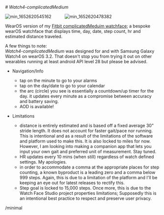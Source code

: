 _# Watch4-complicatedMedium_

![min_1652620545162](https://user-images.githubusercontent.com/72049430/168925882-3136d63e-d52e-48c9-8408-b1d733ec13e6.png) &nbsp; &nbsp; &nbsp; &nbsp; &nbsp; ![min_1652620478382](https://user-images.githubusercontent.com/72049430/168925879-adf0582b-3fde-4d6e-9e33-f88e51f6c64f.png)

WearOS version of my [Fitbit complicatedMeduim watchface](https://github.com/amponsahh/complicatedMedium); a bespoke wearOS watchface that displays time, day, date, step count, hr and estimated distance traveled.

A few things to note: <br >
_Watch4-complicatedMedium_ was designed for and with Samsung Galaxy Watch4 on wearOS 3.2. 
That doesn't stop you from trying it out on other wearables running at least android API level 28 but please be advised. 

- Navigation/Info  
  - tap on the minute to go to your alarms  
  - tap on the day/date to go to your calendar   
  - the arc (circle) you see is essentially a countdown/up timer for the day. it updates every minute as a compromise between accuracy and battery saving.  
  - AOD is available!

- Limitations   
  - distance is entirely estimated and is based off a fixed average 30" stride length. It does not account for faster gait/pace nor running. This is intentional and as a result of the limitations of the software and platform used to make this. It is also locked to miles for now. However, I am looking into making a companion app that lets you input your own gait and preferred unit of measurement. Stay tuned.    
  - HR updates every 10 mins (when still) regardless of watch defined settings. My apologies.   
  - in order to accommodate a comma at the appropriate places for step counting, a known byproduct is a leading zero and a comma below 999 steps. Again, this is due to a limitation of the platform and I'll be keeping an eye out for latest releases to rectify this. 
  - Step goal is locked to 15,000 steps. Once more, this is due to the Watch Face Studio project properties limitations; Supposedly this is an intentional best practice to respect and preserve user privacy.

/minimal
